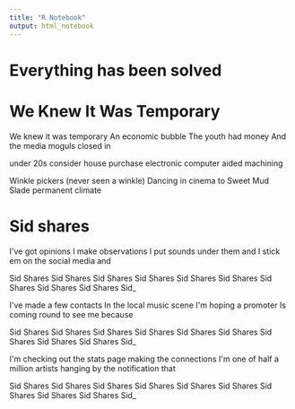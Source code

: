 ```yaml
---
title: "R Notebook"
output: html_notebook
---
```

# Everything has been solved






# We Knew It Was Temporary

We knew it was temporary
An economic bubble
The youth had money
And the media moguls closed in


under 20s consider house purchase
electronic computer aided machining





Winkle pickers (never seen a winkle)
Dancing in cinema to Sweet Mud Slade
permanent climate



# Sid shares

I've got opinions
I make observations
I put sounds under them 
and I stick em on the social
media and

Sid Shares
  Sid   Shares
Sid Shares
  Sid   Shares
Sid Shares
  Sid   Shares
Sid Shares Sid Shares
Sid Shares Sid_

I've made a few contacts
In the local music scene
I'm hoping a promoter
Is coming round to see me 
because

Sid Shares
  Sid   Shares
Sid Shares
  Sid   Shares
Sid Shares
  Sid   Shares
Sid Shares Sid Shares
Sid Shares Sid_

I'm checking out the stats page
making the connections
I'm one of half a million artists
hanging by the notification 
that

Sid Shares
  Sid   Shares
Sid Shares
  Sid   Shares
Sid Shares
  Sid   Shares
Sid Shares Sid Shares
Sid Shares Sid_

